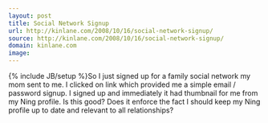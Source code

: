 ```yaml
---
layout: post
title: Social Network Signup
url: http://kinlane.com/2008/10/16/social-network-signup/
source: http://kinlane.com/2008/10/16/social-network-signup/
domain: kinlane.com
image: 
---
```

{% include JB/setup %}So I just signed up for a family social network my mom sent to me. I clicked on link which provided me a simple email / password signup. I signed up and immediately it had thumbnail for me from my Ning profile. Is this good? Does it enforce the fact I should keep my Ning profile up to date and relevant to all relationships?